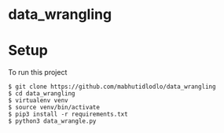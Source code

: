 # data_wrangling


# Setup
To run this project

```
$ git clone https://github.com/mabhutidlodlo/data_wrangling
$ cd data_wrangling
$ virtualenv venv
$ source venv/bin/activate
$ pip3 install -r requirements.txt 
$ python3 data_wrangle.py
